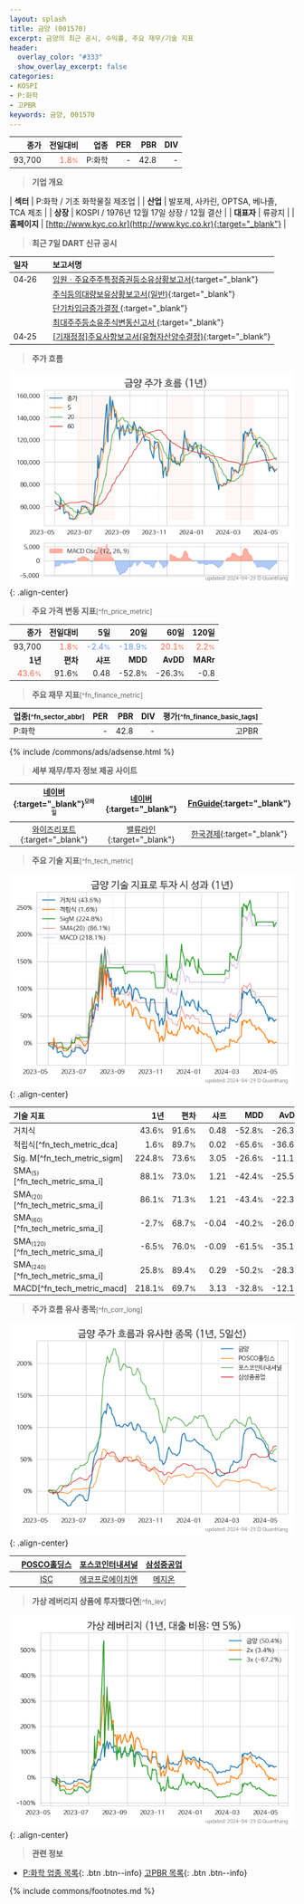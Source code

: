 ```yaml
---
layout: splash
title: 금양 (001570)
excerpt: 금양의 최근 공시, 수익률, 주요 재무/기술 지표
header:
  overlay_color: "#333"
  show_overlay_excerpt: false
categories:
- KOSPI
- P:화학
- 고PBR
keywords: 금양, 001570
---
```


| **종가** | **전일대비** | **업종** | **PER** | **PBR** | **DIV** |
| -------: | -----------: | -------: | ------: | ------: | ------: |
| 93,700 | <span style="color: tomato">1.8<small>%</small></span> | P:화학 | - | 42.8 | - |

<!-- more -->


> **기업 개요**<a id="company"></a>

| <span style="white-space:nowrap;">**섹터**</span> | P:화학 / 기초 화학물질 제조업 |
| <span style="white-space:nowrap;">**산업**</span> | 발포제, 사카린, OPTSA, 베나졸, TCA 제조 |
| <span style="white-space:nowrap;">**상장**</span> | KOSPI / 1976년 12월 17일 상장 / 12월 결산 |
| <span style="white-space:nowrap;">**대표자**</span> | 류광지 |
| <span style="white-space:nowrap;">**홈페이지**</span> | [http://www.kyc.co.kr](http://www.kyc.co.kr){:target="_blank"} |


> **최근 7일 DART 신규 공시**<a id="dart"></a>

| **일자** |      | **보고서명** |
| :------- | :--- | :----------- |
| 04&#x2011;26 | | [임원ㆍ주요주주특정증권등소유상황보고서](https://dart.fss.or.kr/dsaf001/main.do?rcpNo=20240426000877){:target="_blank"} |
|  | | [주식등의대량보유상황보고서(일반)](https://dart.fss.or.kr/dsaf001/main.do?rcpNo=20240426000870){:target="_blank"} |
|  | | [단기차입금증가결정              ](https://dart.fss.or.kr/dsaf001/main.do?rcpNo=20240426800811){:target="_blank"} |
|  | | [최대주주등소유주식변동신고서              ](https://dart.fss.or.kr/dsaf001/main.do?rcpNo=20240426800551){:target="_blank"} |
| 04&#x2011;25 | | [[기재정정]주요사항보고서(유형자산양수결정)](https://dart.fss.or.kr/dsaf001/main.do?rcpNo=20240425000409){:target="_blank"} |


> **주가 흐름**<a id="price"></a>

![001570](/stock/images/001570.png){: .align-center}


> **주요 가격 변동 지표**<small>[^fn_price_metric]</small>

| **종가** | **전일대비** | **5일** | **20일** | **60일** | **120일** |
| -------: | -----------: | ------: | -------: | -------: | --------: |
| 93,700 | <span style="color: tomato">1.8<small>%</small></span> | <span style="color: cornflowerblue">-2.4<small>%</small></span> | <span style="color: cornflowerblue">-18.9<small>%</small></span> | <span style="color: tomato">20.1<small>%</small></span> | <span style="color: tomato">2.2<small>%</small></span> |
| **1년** | **편차** | **샤프** | **MDD** | **AvDD** | **MARr** |
| <span style="color: tomato">43.6<small>%</small></span> | 91.6<small>%</small> | 0.48 | -52.8<small>%</small> | -26.3<small>%</small> | -0.8 |


> **주요 재무 지표**<small>[^fn_finance_metric]</small>

| **업종**<small>[^fn_sector_abbr]</small> | **PER** | **PBR** | **DIV** | **평가**<small>[^fn_finance_basic_tags]</small> |
| :--------------------------------------- | ------: | ------: | ------: | ----------------------------------------------: |
| P:화학 | - | 42.8 | - | 고PBR |



{% include /commons/ads/adsense.html %}

> **세부 재무/투자 정보 제공 사이트**

| [네이버](https://m.stock.naver.com/domestic/stock/001570/finance/summary){:target="_blank"}<sup><small>모바일</small></sup> | [네이버](https://finance.naver.com/item/coinfo.naver?code=001570){:target="_blank"} | [FnGuide](https://comp.fnguide.com/SVO2/ASP/SVD_Invest.asp?gicode=A001570&MenuYn=Y){:target="_blank"} |
| :---: | :---: | :---: |
| [와이즈리포트](https://comp.wisereport.co.kr/company/c1040001.aspx?cmp_cd=001570){:target="_blank"} | [밸류라인](https://www.valueline.co.kr/finance/summary/001570){:target="_blank"} | [한국경제](https://markets.hankyung.com/stock/001570/financial-summary){:target="_blank"} |


> **주요 기술 지표**<small>[^fn_tech_metric]</small>


![001570](/stock/images/001570_tech.png){: .align-center}

| **기술 지표** | **1년** | **편차** | **샤프** | **MDD** | **AvDD** |
| :------------ | ------: | -----------: | -------: | ------: | -------: |
| 거치식 | 43.6<small>%</small> | 91.6<small>%</small> | 0.48 | -52.8<small>%</small> | -26.3<small>%</small> |
| 적립식[^fn_tech_metric_dca] | 1.6<small>%</small> | 89.7<small>%</small> | 0.02 | -65.6<small>%</small> | -36.6<small>%</small> |
| Sig. M[^fn_tech_metric_sigm] | 224.8<small>%</small> | 73.6<small>%</small> | 3.05 | -26.6<small>%</small> | -11.1<small>%</small> |
| SMA<small><sub>(5)</sub></small>[^fn_tech_metric_sma_i] | 88.1<small>%</small> | 73.0<small>%</small> | 1.21 | -42.4<small>%</small> | -25.5<small>%</small> |
| SMA<small><sub>(20)</sub></small>[^fn_tech_metric_sma_i] | 86.1<small>%</small> | 71.3<small>%</small> | 1.21 | -43.4<small>%</small> | -22.3<small>%</small> |
| SMA<small><sub>(60)</sub></small>[^fn_tech_metric_sma_i] | -2.7<small>%</small> | 68.7<small>%</small> | -0.04 | -40.2<small>%</small> | -26.0<small>%</small> |
| SMA<small><sub>(120)</sub></small>[^fn_tech_metric_sma_i] | -6.5<small>%</small> | 76.0<small>%</small> | -0.09 | -61.5<small>%</small> | -35.1<small>%</small> |
| SMA<small><sub>(240)</sub></small>[^fn_tech_metric_sma_i] | 25.8<small>%</small> | 89.4<small>%</small> | 0.29 | -50.2<small>%</small> | -28.3<small>%</small> |
| MACD[^fn_tech_metric_macd] | 218.1<small>%</small> | 69.7<small>%</small> | 3.13 | -32.8<small>%</small> | -12.1<small>%</small> |


> **주가 흐름 유사 종목**<a id="corr"></a><small>[^fn_corr_long]</small>

![001570](/stock/images/001570_corr.png){: .align-center}

|       | [POSCO홀딩스](/005490/) | [포스코인터내셔널](/047050/) | [삼성중공업](/010140/) |
| :---: | :------------------------------------: | :------------------------------------: | :------------------------------------: |
|       | [ISC](/095340/) | [에코프로에이치엔](/383310/) | [메지온](/140410/) |


> **가상 레버리지 상품에 투자했다면**<a id="2x"></a><small>[^fn_lev]</small>

![001570](/stock/images/001570_2x.png){: .align-center}


> **관련 정보**

- [P:화학 업종 목록](/stats/sector/kospi_업종_화학_종목/){: .btn .btn--info} [고PBR 목록](/fn/fn_high_pbr/){: .btn .btn--info}

{% include commons/footnotes.md %}